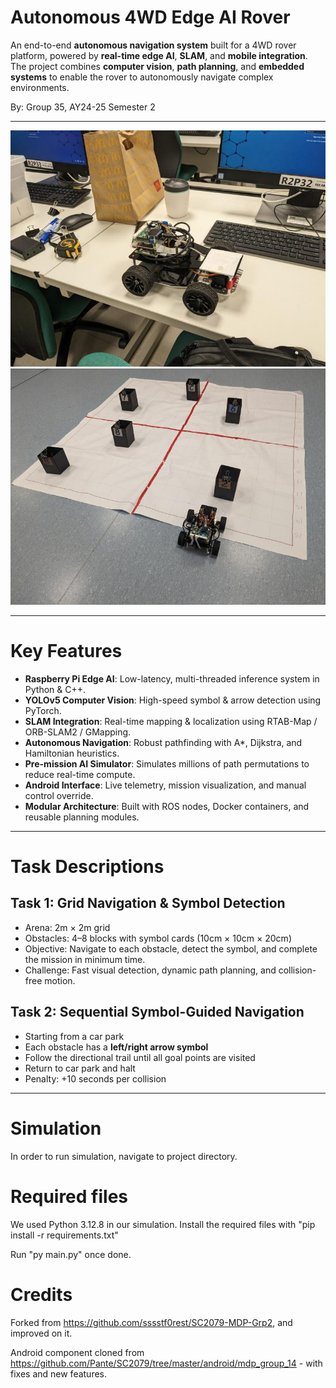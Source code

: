 # Autonomous 4WD Edge AI Rover

An end-to-end **autonomous navigation system** built for a 4WD rover platform, powered by **real-time edge AI**, **SLAM**, and **mobile integration**. The project combines **computer vision**, **path planning**, and **embedded systems** to enable the rover to autonomously navigate complex environments.

By: Group 35, AY24-25 Semester 2

---

![Rover](pictures/rover.jpeg)
![Task](pictures/task.jpeg)

---

# Key Features

- **Raspberry Pi Edge AI**: Low-latency, multi-threaded inference system in Python & C++.
- **YOLOv5 Computer Vision**: High-speed symbol & arrow detection using PyTorch.
- **SLAM Integration**: Real-time mapping & localization using RTAB-Map / ORB-SLAM2 / GMapping.
- **Autonomous Navigation**: Robust pathfinding with A*, Dijkstra, and Hamiltonian heuristics.
- **Pre-mission AI Simulator**: Simulates millions of path permutations to reduce real-time compute.
- **Android Interface**: Live telemetry, mission visualization, and manual control override.
- **Modular Architecture**: Built with ROS nodes, Docker containers, and reusable planning modules.

---

# Task Descriptions

## Task 1: Grid Navigation & Symbol Detection

- Arena: 2m × 2m grid
- Obstacles: 4–8 blocks with symbol cards (10cm × 10cm × 20cm)
- Objective: Navigate to each obstacle, detect the symbol, and complete the mission in minimum time.
- Challenge: Fast visual detection, dynamic path planning, and collision-free motion.

## Task 2: Sequential Symbol-Guided Navigation

- Starting from a car park
- Each obstacle has a **left/right arrow symbol**
- Follow the directional trail until all goal points are visited
- Return to car park and halt
- Penalty: +10 seconds per collision

---

# Simulation
In order to run simulation, navigate to project directory.

# Required files
We used Python 3.12.8 in our simulation. 
Install the required files with "pip install -r requirements.txt"

Run "py main.py" once done.

# Credits
Forked from https://github.com/sssstf0rest/SC2079-MDP-Grp2, and improved on it.

Android component cloned from https://github.com/Pante/SC2079/tree/master/android/mdp_group_14 - with fixes and new features.
